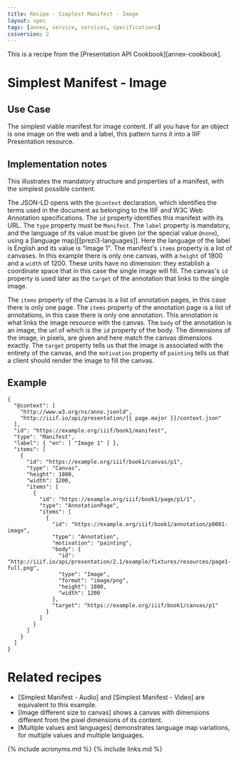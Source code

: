 ```yaml
---
title: Recipe - Simplest Manifest - Image
layout: spec
tags: [annex, service, services, specifications]
cssversion: 2
---
```


This is a recipe from the [Presentation API Cookbook][annex-cookbook].


# Simplest Manifest - Image

## Use Case

The simplest viable manifest for image content. If all you have for an object is one image on the web and a label, this pattern turns it into a IIIF Presentation resource.

## Implementation notes

This illustrates the mandatory structure and properties of a manifest, with the simplest possible content. 

The JSON-LD opens with the `@context` declaration, which identifies the terms used in the document as belonging to the IIIF and W3C Web Annotation specifications. The `id` property identifies this manifest with its URL. The `type` property must be `Manifest`. The `label` property is mandatory, and the language of its value must be given (or the special value `@none`), using a [language map][[prezi3-languages]]. Here the language of the label is English and its value is "Image 1". The manifest's `items` property is a list of canvases. In this example there is only one canvas, with a `height` of 1800 and a `width` of 1200. These units have no dimension: they establish a coordinate space that in this case the single image will fill. The canvas's `id` property is used later as the `target` of the annotation that links to the single image. 

The `items` property of the Canvas is a list of annotation pages, in this case there is only one page. The `items` property of the annotation page is a list of annotations, in this case there is only one annotation. This annotation is what links the image resource with the canvas. The `body` of the annotation is an image, the url of which is the `id` property of the body. The dimensions of the image, in pixels, are given and here match the canvas dimensions exactly. The `target` property tells us that the image is associated with the entirety of the canvas, and the `motivation` property of `painting` tells us that a client should render the image to fill the canvas.


## Example

``` json-doc
{
  "@context": [
    "http://www.w3.org/ns/anno.jsonld",
    "http://iiif.io/api/presentation/{{ page.major }}/context.json"
  ],
  "id": "https://example.org/iiif/book1/manifest",
  "type": "Manifest",
  "label": { "en": [ "Image 1" ] },
  "items": [
    {
      "id": "https://example.org/iiif/book1/canvas/p1",
      "type": "Canvas",
      "height": 1800,
      "width": 1200,
      "items": [
        {
          "id": "https://example.org/iiif/book1/page/p1/1",
          "type": "AnnotationPage",
          "items": [
            {
              "id": "https://example.org/iiif/book1/annotation/p0001-image",
              "type": "Annotation",
              "motivation": "painting",
              "body": {
                "id": "http://iiif.io/api/presentation/2.1/example/fixtures/resources/page1-full.png",
                "type": "Image",
                "format": "image/png",
                "height": 1800,
                "width": 1200
              },
              "target": "https://example.org/iiif/book1/canvas/p1"
            }
          ]
        }
      ]
    }    
  ]
}
```

# Related recipes

* [Simplest Manifest - Audio] and [Simplest Manifest - Video] are equivalent to this example.
* [Image different size to canvas] shows a canvas with dimensions different from the pixel dimensions of its content.
* [Multiple values and languages] demonstrates language map variations, for multiple values and multiple languages. 


{% include acronyms.md %}
{% include links.md %}

